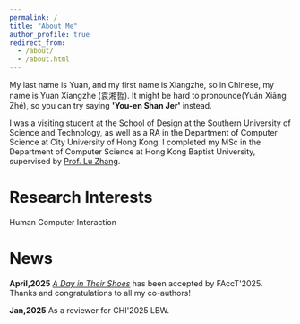 ```yaml
---
permalink: /
title: "About Me"
author_profile: true
redirect_from: 
  - /about/
  - /about.html
---
```

My last name is Yuan, and my first name is Xiangzhe, so in Chinese, my name is Yuan Xiangzhe (袁湘哲). It might be hard to pronounce(Yuán Xiāng Zhé), so you can try saying **'You-en Shan Jer'** instead.

I was a visiting student at the School of Design at the Southern University of Science and Technology, as well as a RA in the Department of Computer Science at City University of Hong Kong. I completed my MSc in the Department of Computer Science at Hong Kong Baptist University, supervised by [Prof. Lu Zhang](https://www.comp.hkbu.edu.hk/~ericluzhang/).

Research Interests
======
Human Computer Interaction

News
======
**April,2025** <i>[A Day in Their Shoes](https://arxiv.org/abs/2505.05786)</i> has been accepted by FAccT'2025. Thanks and congratulations to all my co-authors!

**Jan,2025**  As a reviewer for CHI'2025 LBW.
